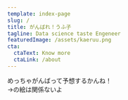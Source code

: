 ```yaml
---
template: index-page
slug: /
title: がんばれ！うふ子
tagline: Data science taste Engeneer
featuredImage: /assets/kaeruu.png
cta:
  ctaText: Know more
  ctaLink: /about
---
```

めっちゃがんばって予想するかんね！  
→の絵は関係ないよ